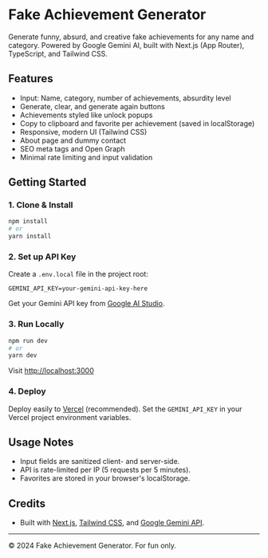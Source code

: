 # Fake Achievement Generator

Generate funny, absurd, and creative fake achievements for any name and category. Powered by Google Gemini AI, built with Next.js (App Router), TypeScript, and Tailwind CSS.

## Features
- Input: Name, category, number of achievements, absurdity level
- Generate, clear, and generate again buttons
- Achievements styled like unlock popups
- Copy to clipboard and favorite per achievement (saved in localStorage)
- Responsive, modern UI (Tailwind CSS)
- About page and dummy contact
- SEO meta tags and Open Graph
- Minimal rate limiting and input validation

## Getting Started

### 1. Clone & Install
```bash
npm install
# or
yarn install
```

### 2. Set up API Key
Create a `.env.local` file in the project root:
```env
GEMINI_API_KEY=your-gemini-api-key-here
```
Get your Gemini API key from [Google AI Studio](https://aistudio.google.com/app/apikey).

### 3. Run Locally
```bash
npm run dev
# or
yarn dev
```
Visit [http://localhost:3000](http://localhost:3000)

### 4. Deploy
Deploy easily to [Vercel](https://vercel.com/) (recommended). Set the `GEMINI_API_KEY` in your Vercel project environment variables.

## Usage Notes
- Input fields are sanitized client- and server-side.
- API is rate-limited per IP (5 requests per 5 minutes).
- Favorites are stored in your browser's localStorage.

## Credits
- Built with [Next.js](https://nextjs.org/), [Tailwind CSS](https://tailwindcss.com/), and [Google Gemini API](https://aistudio.google.com/).

---

© 2024 Fake Achievement Generator. For fun only.
